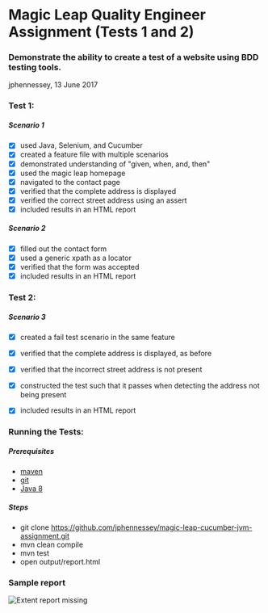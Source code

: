 

# Magic Leap Quality Engineer Assignment (Tests 1 and 2)
### Demonstrate the ability to create a test of a website using BDD testing tools.

jphennessey,  13 June 2017

### Test 1:
##### Scenario 1
- [x] used Java, Selenium, and Cucumber
- [x] created a feature file with multiple scenarios
- [x] demonstrated understanding of "given, when, and, then"
- [x] used the magic leap homepage
- [x] navigated to the contact page
- [x] verified that the complete address is displayed
- [x] verified the correct street address using an assert
- [x] included results in an HTML report
##### Scenario 2
- [x] filled out the contact form
- [x] used a generic xpath as a locator
- [x] verified that the form was accepted
- [x] included results in an HTML report

### Test 2:
##### Scenario 3
- [x] created a fail test scenario in the same feature
- [x] verified that the complete address is displayed, as before
- [x] verified that the incorrect street address is not present
- [x] constructed the test such that it passes when detecting the address not being present
- [x] included results in an HTML report
 

### Running the Tests:
##### Prerequisites
- [maven](http://maven.apache.org/) 
- [git](https://git-scm.com/downloads)
- [Java 8](http://www.oracle.com/technetwork/java/javase/downloads/jre8-downloads-2133155.html)
##### Steps 
- git clone https://github.com/jphennessey/magic-leap-cucumber-jvm-assignment.git
- mvn clean compile
- mvn test 
- open output/report.html

### Sample report
![Extent report missing](../master/images/extent_report.png)
